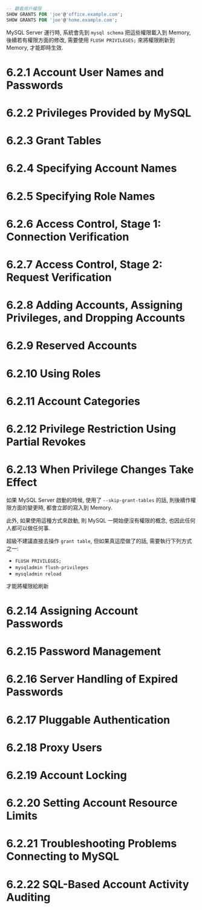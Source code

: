 
```sql
-- 觀看用戶權限
SHOW GRANTS FOR 'joe'@'office.example.com';
SHOW GRANTS FOR 'joe'@'home.example.com';
```

MySQL Server 運行時, 系統會先到 `mysql schema` 把這些權限載入到 Memory, 後續若有權限方面的修改, 需要使用 `FLUSH PRIVILEGES;` 來將權限刷新到 Memory, 才能即時生效.


# 6.2.1 Account User Names and Passwords
# 6.2.2 Privileges Provided by MySQL
# 6.2.3 Grant Tables
# 6.2.4 Specifying Account Names
# 6.2.5 Specifying Role Names
# 6.2.6 Access Control, Stage 1: Connection Verification
# 6.2.7 Access Control, Stage 2: Request Verification
# 6.2.8 Adding Accounts, Assigning Privileges, and Dropping Accounts
# 6.2.9 Reserved Accounts
# 6.2.10 Using Roles
# 6.2.11 Account Categories
# 6.2.12 Privilege Restriction Using Partial Revokes
# 6.2.13 When Privilege Changes Take Effect

如果 MySQL Server 啟動的時候, 使用了 `--skip-grant-tables` 的話, 則後續作權限方面的變更時, 都會立即的寫入到 Memory.

此外, 如果使用這種方式來啟動, 則 MySQL 一開始便沒有權限的概念, 也因此任何人都可以做任何事.

超級不建議直接去操作 `grant table`, 但如果真這麼做了的話, 需要執行下列方式之一:

- `FLUSH PRIVILEGES;`
- `mysqladmin flush-privileges`
- `mysqladmin reload`

才能將權限給刷新

# 6.2.14 Assigning Account Passwords
# 6.2.15 Password Management
# 6.2.16 Server Handling of Expired Passwords
# 6.2.17 Pluggable Authentication
# 6.2.18 Proxy Users
# 6.2.19 Account Locking
# 6.2.20 Setting Account Resource Limits
# 6.2.21 Troubleshooting Problems Connecting to MySQL
# 6.2.22 SQL-Based Account Activity Auditing
